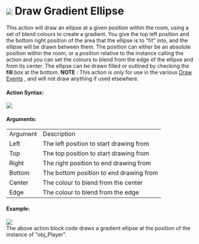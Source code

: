 #  ![](https://gms.magecorn.com/Manual/assets/Images/Scripting_Reference/Drag_And_Drop/Reference/Drawing/i_Drawing_Draw_Ellipse_Gradient.png) Draw Gradient Ellipse

This action will draw an ellipse at a given position within the room,
using a set of blend colours to create a gradient. You give the top left
position and the bottom right position of the area that the ellipse is
to "fit" into, and the ellipse will be drawn between them. The position
can either be an absolute position within the room, or a position
relative to the instance calling the action and you can set the colours
to blend from the edge of the ellipse and from its center. The ellipse
can be drawn filled or outlined by checking the **fill** box at the
bottom. **NOTE** : This action is only for use in the various [Draw
Events](../../../The_Asset_Editors/Object_Properties/Draw_Events) ,
and will not draw anything if used elsewhere.

#### Action Syntax:

  
![](https://gms.magecorn.com/Manual/assets/Images/Scripting_Reference/Drag_And_Drop/Reference/Drawing/a_Drawing_Draw_Gradient_Ellipse.png)  

#### Arguments:

|          |                                         |
|----------|-----------------------------------------|
| Argument | Description                             |
| Left     | The left position to start drawing from |
| Top      | The top position to start drawing from  |
| Right    | The right position to end drawing from  |
| Bottom   | The bottom position to end drawing from |
| Center   | The colour to blend from the center     |
| Edge     | The colour to blend from the edge       |

#### Example:

  
![](https://gms.magecorn.com/Manual/assets/Images/Scripting_Reference/Drag_And_Drop/Reference/Drawing/e_Drawing_Draw_Gradient_Ellipse.png)  
The above action block code draws a gradient ellipse at the position of
the instance of "obj_Player".
